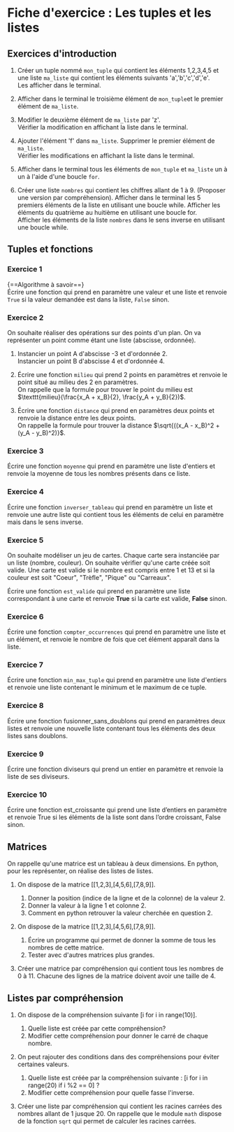 # Fiche d'exercice : Les tuples et les listes

## Exercices d'introduction

1. Créer un tuple nommé  `mon_tuple` qui contient les éléments 1,2,3,4,5 et une liste `ma_liste` qui contient les éléments suivants 'a','b','c','d','e'.  
Les afficher dans le terminal.

2. Afficher dans le terminal le troisième élément de `mon_tuple`et le premier élément de `ma_liste`.

3. Modifier le deuxième élément de `ma_liste` par 'z'.  
Vérifier la modification en affichant la liste dans le terminal.

4. Ajouter l'élément 'f' dans `ma_liste`.
Supprimer le premier élément de `ma_liste`.  
Vérifier les modifications en affichant la liste dans le terminal.

5. Afficher dans le terminal tous les éléments de `mon_tuple` et `ma_liste` un à un à l'aide d'une boucle `for`.

6. Créer une liste `nombres` qui contient les chiffres allant de 1 à 9. (Proposer une version par compréhension).
Afficher dans le terminal les 5 premiers éléments de la liste en utilisant une boucle while.
Afficher les éléments du quatrième au huitième en utilisant une boucle for.  
Afficher les éléments de la liste `nombres` dans le sens inverse en utilisant une boucle while.

## Tuples et fonctions

### Exercice 1

{==Algorithme à savoir==}  
Écrire une fonction qui prend en paramètre une valeur et une liste et renvoie `True` si la valeur demandée est dans la liste, `False` sinon.

### Exercice 2

On souhaite réaliser des opérations sur des points d'un plan. On va représenter un point comme étant une liste (abscisse, ordonnée).

1. Instancier un point A d'abscisse -3 et d'ordonnée 2.  
   Instancier un point B d'abscisse 4 et d'ordonnée 4.

2. Écrire une fonction `milieu` qui prend 2 points en paramètres et renvoie le point situé au milieu des 2 en paramètres.  
   On rappelle que la formule pour trouver le point du milieu est $\texttt{milieu}(\frac{x_A + x_B}{2}, \frac{y_A + y_B}{2})$.

3. Écrire une fonction `distance` qui prend en paramètres deux points et renvoie la distance entre les deux points.  
   On rappelle la formule pour trouver la distance $\sqrt{((x_A - x_B)^2 + (y_A - y_B)^2)}$.

### Exercice 3

Écrire une fonction `moyenne` qui prend en paramètre une liste d'entiers et renvoie la moyenne de tous les nombres présents dans ce liste.

### Exercice 4

Écrire une fonction `inverser_tableau` qui prend en paramètre un liste et renvoie une autre liste qui contient tous les éléments de celui en paramètre mais dans le sens inverse.

### Exercice 5

On souhaite modéliser un jeu de cartes. Chaque carte sera instanciée par un liste (nombre, couleur). On souhaite vérifier qu'une carte créée soit valide. Une carte est valide si le nombre est compris entre 1 et 13 et si la couleur est soit "Coeur", "Trèfle", "Pique" ou "Carreaux".  

Écrire une fonction `est_valide` qui prend en paramètre une liste correspondant à une carte et renvoie **True** si la carte est valide, **False** sinon.

### Exercice 6

Écrire une fonction `compter_occurrences` qui prend en paramètre une liste et un élément, et renvoie le nombre de fois que cet élément apparaît dans la liste.

### Exercice 7

Écrire une fonction `min_max_tuple` qui prend en paramètre une liste d'entiers et renvoie une liste contenant le minimum et le maximum de ce tuple.

### Exercice 8

Écrire une fonction fusionner_sans_doublons qui prend en paramètres deux listes et renvoie une nouvelle liste contenant tous les éléments des deux listes sans doublons.

### Exercice 9

Écrire une fonction diviseurs qui prend un entier en paramètre et renvoie la liste de ses diviseurs.

### Exercice 10

Écrire une fonction est_croissante qui prend une liste d’entiers en paramètre et renvoie True si les éléments de la liste sont dans l’ordre croissant, False sinon.

## Matrices

On rappelle qu'une matrice est un tableau à deux dimensions. En python, pour les représenter, on réalise des listes de listes.

1. On dispose de la matrice [[1,2,3],[4,5,6],[7,8,9]].
   1. Donner la position (indice de la ligne et de la colonne) de la valeur 2.
   2. Donner la valeur à la ligne 1 et colonne 2.
   3. Comment en python retrouver la valeur cherchée en question 2.

2. On dispose de la matrice [[1,2,3],[4,5,6],[7,8,9]]. 
   1. Écrire un programme qui permet de donner la somme de tous les nombres de cette matrice.
   2. Tester avec d'autres matrices plus grandes.

3. Créer une matrice par compréhension qui contient tous les nombres de 0 à 11. Chacune des lignes de la matrice doivent avoir une taille de 4.

## Listes par compréhension

1. On dispose de la compréhension suivante [i for i in range(10)].
   1. Quelle liste est créée par cette compréhension?
   2. Modifier cette compréhension pour donner le carré de chaque nombre.

2. On peut rajouter des conditions dans des compréhensions pour éviter certaines valeurs.
   1. Quelle liste est créée par la compréhension suivante : [i for i in range(20) if i %2 == 0] ?
   2. Modifier cette compréhension pour quelle fasse l'inverse.

3. Créer une liste par compréhension qui contient les racines carrées des nombres allant de 1 jusque 20. On rappelle que le module `math` dispose de la fonction `sqrt` qui permet de calculer les racines carrées.